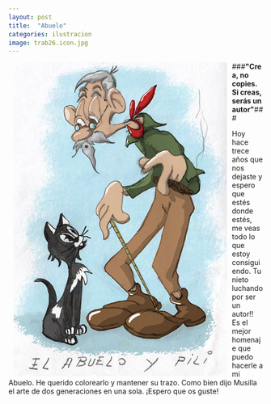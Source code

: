 ```yaml
---
layout: post
title:  "Abuelo"
categories: ilustracion
image: trab26.icon.jpg
---
```


<div style="float:left;margin: 0 10px;">
 <img src="/img/trab26.jpg" style="display:block;"/>
</div>

###**"Crea, no copies. Si creas, serás un autor"**###

Hoy hace trece años que nos dejaste y espero que estés donde estés, me veas todo lo que estoy consiguiendo. Tu nieto luchando por ser un autor!! Es el mejor homenaje que puedo hacerle a mi Abuelo.
He querido colorearlo y mantener su trazo. Como bien dijo Musilla el arte de dos generaciones en una sola. ¡Espero que os guste!
